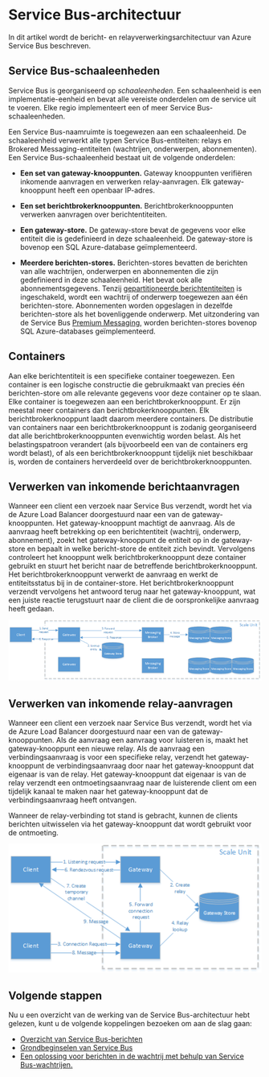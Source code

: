 <properties 
    pageTitle="Service Bus-architectuur | Microsoft Azure"
    description="Beschrijft de bericht- en relayverwerkingsarchitectuur van Azure Service Bus."
    services="service-bus"
    documentationCenter="na"
    authors="sethmanheim"
    manager="timlt"
    editor="" />
<tags 
    ms.service="service-bus"
    ms.devlang="na"
    ms.topic="get-started-article"
    ms.tgt_pltfrm="na"
    ms.workload="na"
    ms.date="07/11/2016"
    ms.author="sethm" />


# Service Bus-architectuur

In dit artikel wordt de bericht- en relayverwerkingsarchitectuur van Azure Service Bus beschreven.

## Service Bus-schaaleenheden

Service Bus is georganiseerd op *schaaleenheden*. Een schaaleenheid is een implementatie-eenheid en bevat alle vereiste onderdelen om de service uit te voeren. Elke regio implementeert een of meer Service Bus-schaaleenheden.

Een Service Bus-naamruimte is toegewezen aan een schaaleenheid. De schaaleenheid verwerkt alle typen Service Bus-entiteiten: relays en Brokered Messaging-entiteiten (wachtrijen, onderwerpen, abonnementen). Een Service Bus-schaaleenheid bestaat uit de volgende onderdelen:

- **Een set van gateway-knooppunten.** Gateway knooppunten verifiëren inkomende aanvragen en verwerken relay-aanvragen. Elk gateway-knooppunt heeft een openbaar IP-adres.

- **Een set berichtbrokerknooppunten.** Berichtbrokerknooppunten verwerken aanvragen over berichtentiteiten.

- **Een gateway-store.** De gateway-store bevat de gegevens voor elke entiteit die is gedefinieerd in deze schaaleenheid. De gateway-store is bovenop een SQL Azure-database geïmplementeerd.

- **Meerdere berichten-stores.** Berichten-stores bevatten de berichten van alle wachtrijen, onderwerpen en abonnementen die zijn gedefinieerd in deze schaaleenheid. Het bevat ook alle abonnementsgegevens. Tenzij [gepartitioneerde berichtentiteiten](../service-bus-messaging/service-bus-partitioning.md) is ingeschakeld, wordt een wachtrij of onderwerp toegewezen aan één berichten-store. Abonnementen worden opgeslagen in dezelfde berichten-store als het bovenliggende onderwerp. Met uitzondering van de Service Bus [Premium Messaging](../service-bus-messaging/service-bus-premium-messaging.md), worden berichten-stores bovenop SQL Azure-databases geïmplementeerd.

## Containers

Aan elke berichtentiteit is een specifieke container toegewezen. Een container is een logische constructie die gebruikmaakt van precies één berichten-store om alle relevante gegevens voor deze container op te slaan. Elke container is toegewezen aan een berichtbrokerknooppunt. Er zijn meestal meer containers dan berichtbrokerknooppunten. Elk berichtbrokerknooppunt laadt daarom meerdere containers. De distributie van containers naar een berichtbrokerknooppunt is zodanig georganiseerd dat alle berichtbrokerknooppunten evenwichtig worden belast. Als het belastingspatroon verandert (als bijvoorbeeld een van de containers erg wordt belast), of als een berichtbrokerknooppunt tijdelijk niet beschikbaar is, worden de containers herverdeeld over de berichtbrokerknooppunten.

## Verwerken van inkomende berichtaanvragen

Wanneer een client een verzoek naar Service Bus verzendt, wordt het via de Azure Load Balancer doorgestuurd naar een van de gateway-knooppunten. Het gateway-knooppunt machtigt de aanvraag. Als de aanvraag heeft betrekking op een berichtentiteit (wachtrij, onderwerp, abonnement), zoekt het gateway-knooppunt de entiteit op in de gateway-store en bepaalt in welke bericht-store de entiteit zich bevindt. Vervolgens controleert het knooppunt welk berichtbrokerknooppunt deze container gebruikt en stuurt het bericht naar de betreffende berichtbrokerknooppunt. Het berichtbrokerknooppunt verwerkt de aanvraag en werkt de entiteitsstatus bij in de container-store. Het berichtbrokerknooppunt verzendt vervolgens het antwoord terug naar het gateway-knooppunt, wat een juiste reactie terugstuurt naar de client die de oorspronkelijke aanvraag heeft gedaan.

![Verwerken van inkomende berichtaanvragen](./media/service-bus-architecture/IC690644.png)

## Verwerken van inkomende relay-aanvragen

Wanneer een client een verzoek naar Service Bus verzendt, wordt het via de Azure Load Balancer doorgestuurd naar een van de gateway-knooppunten. Als de aanvraag een aanvraag voor luisteren is, maakt het gateway-knooppunt een nieuwe relay. Als de aanvraag een verbindingsaanvraag is voor een specifieke relay, verzendt het gateway-knooppunt de verbindingsaanvraag door naar het gateway-knooppunt dat eigenaar is van de relay. Het gateway-knooppunt dat eigenaar is van de relay verzendt een ontmoetingsaanvraag naar de luisterende client om een tijdelijk kanaal te maken naar het gateway-knooppunt dat de verbindingsaanvraag heeft ontvangen.

Wanneer de relay-verbinding tot stand is gebracht, kunnen de clients berichten uitwisselen via het gateway-knooppunt dat wordt gebruikt voor de ontmoeting.

![Verwerken van inkomende relay-aanvragen](./media/service-bus-architecture/IC690645.png)

## Volgende stappen

Nu u een overzicht van de werking van de Service Bus-architectuur hebt gelezen, kunt u de volgende koppelingen bezoeken om aan de slag gaan:

- [Overzicht van Service Bus-berichten](../service-bus-messaging/service-bus-messaging-overview.md)
- [Grondbeginselen van Service Bus](service-bus-fundamentals-hybrid-solutions.md)
- [Een oplossing voor berichten in de wachtrij met behulp van Service Bus-wachtrijen.](../service-bus-messaging/service-bus-dotnet-multi-tier-app-using-service-bus-queues.md)



<!--HONumber=Sep16_HO4-->


